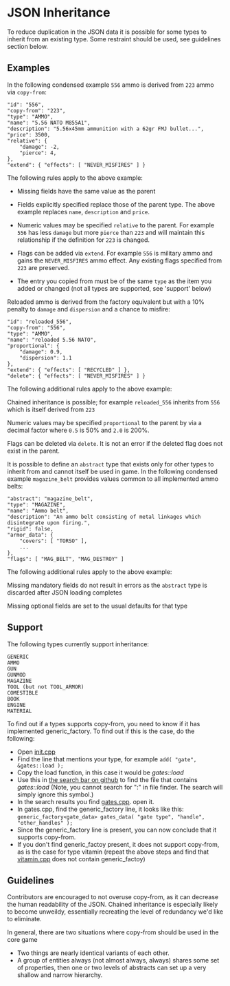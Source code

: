 # JSON Inheritance
To reduce duplication in the JSON data it is possible for some types to inherit from an existing type.  Some restraint should be used, see guidelines section below.

## Examples
In the following condensed example ```556``` ammo is derived from ```223``` ammo via ```copy-from```:
```
"id": "556",
"copy-from": "223",
"type": "AMMO",
"name": "5.56 NATO M855A1",
"description": "5.56x45mm ammunition with a 62gr FMJ bullet...",
"price": 3500,
"relative": {
    "damage": -2,
    "pierce": 4,
},
"extend": { "effects": [ "NEVER_MISFIRES" ] }
```
The following rules apply to the above example:

* Missing fields have the same value as the parent

* Fields explicitly specified replace those of the parent type. The above example replaces ```name```, ```description``` and ```price```.

* Numeric values may be specified ```relative``` to the parent. For example ```556``` has less ```damage``` but more ```pierce``` than ```223``` and will maintain this relationship if the definition for ```223``` is changed.

* Flags can be added via ```extend```. For example ```556``` is military ammo and gains the ```NEVER_MISFIRES``` ammo effect. Any existing flags specified from ```223``` are preserved.

* The entry you copied from must be of the same ```type``` as the item you added or changed (not all types are supported, see 'support' below)

Reloaded ammo is derived from the factory equivalent but with a 10% penalty to ```damage``` and ```dispersion``` and a chance to misfire:

```
"id": "reloaded_556",
"copy-from": "556",
"type": "AMMO",
"name": "reloaded 5.56 NATO",
"proportional": {
    "damage": 0.9,
    "dispersion": 1.1
},
"extend": { "effects": [ "RECYCLED" ] },
"delete": { "effects": [ "NEVER_MISFIRES" ] }
```
The following additional rules apply to the above example:

Chained inheritance is possible; for example ```reloaded_556``` inherits from ```556``` which is itself derived from ```223```

Numeric values may be specified ```proportional``` to the parent by via a decimal factor where ```0.5``` is 50% and ```2.0``` is 200%.

Flags can be deleted via ```delete```. It is not an error if the deleted flag does not exist in the parent.

It is possible to define an ```abstract``` type that exists only for other types to inherit from and cannot itself be used in game. In the following condensed example ```magazine_belt``` provides values common to all implemented ammo belts:
```
"abstract": "magazine_belt",
"type": "MAGAZINE",
"name": "Ammo belt",
"description": "An ammo belt consisting of metal linkages which disintegrate upon firing.",
"rigid": false,
"armor_data": {
    "covers": [ "TORSO" ],
    ...
},
"flags": [ "MAG_BELT", "MAG_DESTROY" ]
```
The following additional rules apply to the above example:

Missing mandatory fields do not result in errors as the ```abstract``` type is discarded after JSON loading completes

Missing optional fields are set to the usual defaults for that type

## Support
The following types currently support inheritance:
```
GENERIC
AMMO
GUN
GUNMOD
MAGAZINE
TOOL (but not TOOL_ARMOR)
COMESTIBLE
BOOK
ENGINE
MATERIAL
```

To find out if a types supports copy-from, you need to know if it has implemented generic_factory. To find out if this is the case, do the following:
* Open [init.cpp](https://github.com/CleverRaven/Cataclysm-DDA/tree/master/src/init.cpp)
* Find the line that mentions your type, for example `add( "gate", &gates::load );`
* Copy the load function, in this case it would be *gates::load*
* Use this in [the search bar on github](https://github.com/CleverRaven/Cataclysm-DDA/search?q=%22gates%3A%3Aload%22&unscoped_q=%22gates%3A%3Aload%22&type=Code) to find the file that contains *gates::load* (Note, you cannot search for ":" in file finder.  The search will simply ignore this symbol.)
* In the search results you find [gates.cpp](https://github.com/CleverRaven/Cataclysm-DDA/tree/master/src/gates.cpp). open it.
* In gates.cpp, find the generic_factory line, it looks like this: `generic_factory<gate_data> gates_data( "gate type", "handle", "other_handles" );`
* Since the generic_factory line is present, you can now conclude that it supports copy-from. 
* If you don't find generic_factoy present, it does not support copy-from, as is the case for type vitamin (repeat the above steps and find that [vitamin.cpp](https://github.com/CleverRaven/Cataclysm-DDA/tree/master/src/vitamin.cpp) does not contain generic_factoy)

## Guidelines

Contributors are encouraged to not overuse copy-from, as it can decrease the human readability of the JSON.  Chained inheritance is especially likely to become unweildy, essentially recreating the level of redundancy we'd like to eliminate. 

In general, there are two situations where copy-from should be used in the core game

- Two things are nearly identical variants of each other.
- A group of entities always (not almost always, always) shares some set of properties, then one or two levels of abstracts can set up a very shallow and narrow hierarchy.
